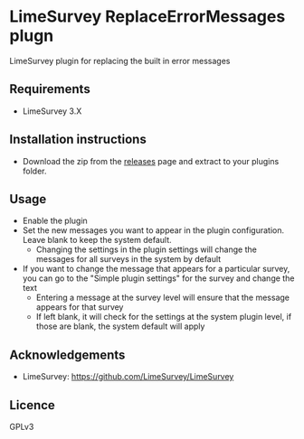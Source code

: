 # LimeSurvey ReplaceErrorMessages plugn
LimeSurvey plugin for replacing the built in error messages

## Requirements
- LimeSurvey 3.X

## Installation instructions
- Download the zip from the [releases](https://github.com/adamzammit/ReplaceErrorMessages/releases) page and extract to your plugins folder.

## Usage
- Enable the plugin
- Set the new messages you want to appear in the plugin configuration. Leave blank to keep the system default.
	- Changing the settings in the plugin settings will change the messages for all surveys in the system by default
- If you want to change the message that appears for a particular survey, you can go to the "Simple plugin settings" for the survey and change the text
	- Entering a message at the survey level will ensure that the message appears for that survey
    - If left blank, it will check for the settings at the system plugin level, if those are blank, the system default will apply

## Acknowledgements

- LimeSurvey: https://github.com/LimeSurvey/LimeSurvey
 
## Licence

GPLv3
